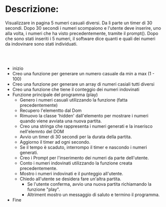 # Descrizione:

Visualizzare in pagina 5 numeri casuali diversi. Da lì parte un timer di 30 secondi.
Dopo 30 secondi i numeri scompaiono e l'utente deve inserire, uno alla volta, i numeri che ha visto precedentemente, tramite il prompt().
Dopo che sono stati inseriti i 5 numeri, il software dice quanti e quali dei numeri da indovinare sono stati individuati.

<br>
<br>

- inizio
- Creo una funzione per generare un numero casuale da min a max (1 - 100)
- Creo una funzione per generare un array di numeri casiali tutti diversi
- Creo una funzione che tiene il conteggio dei numeri indovinati
- Funzione principale del programma (play)
  - Genero i numeri casuali utilizzando la funzione (fatta precedentemente)
  - Recupero l'elementto dal Dom
  - Rimuovo la classe 'hidden' dall'elemento per mostrare i numeri quando viene avviata una nuova partita.
  - Creo una stringa che rappresenta i numeri generati e la inserisco nell'elemnto del DOM
  - Avvio un timer di 30 secondi per la durata della partita.
  - Aggiorno il timer ad ogni secondo.
  - Se il tempo è scaduto, interrompo il timer e nascondo i numeri generati.
  - Creo i Prompt per l'inserimento dei numeri da parte dell'utente.
  - Conto i numeri indovinati utilizzando la funzione creata precedentemente.
  - Mostro i numeri indovinati e il punteggio all'utente.
  - Chiedo all'utente se desidera fare un'altra partita.
    - Se l'utente conferma, avvio una nuova partita richiamando la funzione "play".
    - Altriment mostro un messaggio di saluto e termino il programma.
- Fine
